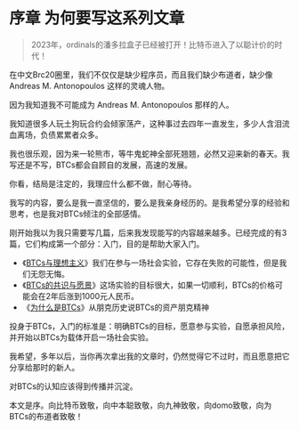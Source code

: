 # 序章 为何要写这系列文章

> 2023年，ordinals的潘多拉盒子已经被打开！比特币进入了以聪计价的时代！

在中文Brc20圈里，我们不仅仅是缺少程序员，而且我们缺少布道者，缺少像 Andreas M. Antonopoulos 这样的灵魂人物。

因为我知道我不可能成为 Andreas M. Antonopoulos 那样的人。

我知道很多人玩土狗玩合约会倾家荡产，这种事过去四年一直发生，多少人含泪流血离场，负债累累者众多。

我也很乐观，因为来一轮熊市，等牛鬼蛇神全部死翘翘，必然又迎来新的春天。我写还是不写，BTCs都会自顾自的发展，高速的发展。

你看，结局是注定的，我理应什么都不做，耐心等待。

我写的内容，要么是我一直坚信的，要么是我亲身经历的。是我希望分享的经验和思考，也是我对BTCs倾注的全部感情。

刚开始我以为我只需要写几篇，后来我发现能写的内容越来越多。已经完成的有3篇，它们构成第一个部分：入门，目的是帮助大家入门。

- 《[BTCs与理想主义](di-yi-zhang.md)》我们在参与一场社会实验，它存在失败的可能性，但是我们无怨无悔。
- 《[BTCs的共识与愿景](di-er-zhang.md)》这场实验的目标很大，如果一切顺利，BTCs的价格可能会在2年后涨到1000元人民币。
- 《[为什么是BTCs](di-san-zhang)》从朋克历史说BTCs的资产朋克精神

投身于BTCs，入门的标准是：明确BTCs的目标，愿意参与实验，自愿承担风险，并开始以BTCs为载体开启一场社会实验。

我希望，多年以后，当你再次拿出我的文章时，仍然觉得它不过时，而且愿意把它分享给那时的新人。

对BTCs的认知应该得到传播并沉淀。

本文是序。向比特币致敬，向中本聪致敬，向九神致敬，向domo致敬，向为BTCs的布道者致敬！


